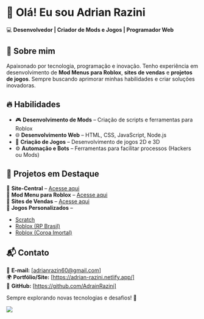 # 👋 Olá! Eu sou **Adrian Razini**  

💻 **Desenvolvedor | Criador de Mods e Jogos | Programador Web**  

## 🚀 Sobre mim  
Apaixonado por tecnologia, programação e inovação. Tenho experiência em desenvolvimento de **Mod Menus para Roblox**, **sites de vendas** e **projetos de jogos**. Sempre buscando aprimorar minhas habilidades e criar soluções inovadoras.  

## 🔥 Habilidades  
- 🎮 **Desenvolvimento de Mods** – Criação de scripts e ferramentas para Roblox  
- 🌐 **Desenvolvimento Web** – HTML, CSS, JavaScript, Node.js  
- 🎲 **Criação de Jogos** – Desenvolvimento de jogos 2D e 3D  
- ⚙️ **Automação e Bots** – Ferramentas para facilitar processos (Hackers ou Mods)  

## 📂 Projetos em Destaque  
🔹 **Site-Central** – [Acesse aqui](https://site-central-silk.vercel.app/)  
🔹 **Mod Menu para Roblox** – [Acesse aqui](https://adrian-razini.netlify.app/introducao)  
🔹 **Sites de Vendas** – [Acesse aqui](https://adrianrazini8.netlify.app/)  
🔹 **Jogos Personalizados** –  
   - [Scratch](https://scratch.mit.edu/studios/33798273)  
   - [Roblox (RP Brasil)](https://www.roblox.com/pt/games/80751586210622/RP-Brasil)  
   - [Roblox (Coroa Imortal)](https://www.roblox.com/pt/games/99388174674538/Coroa-Imortal)

## 📬 Contato  
📧 **E-mail:** [adrianrazin60@gmail.com]  
🌍 **Portfólio/Site:** [https://adrian-razini.netlify.app/]  
📌 **GitHub:** [https://github.com/AdrainRazini]  

Sempre explorando novas tecnologias e desafios! 🚀



![](https://gifdb.com/images/high/dark-violet-light-phonk-9jw6zy7wxa0b533t.webp)
